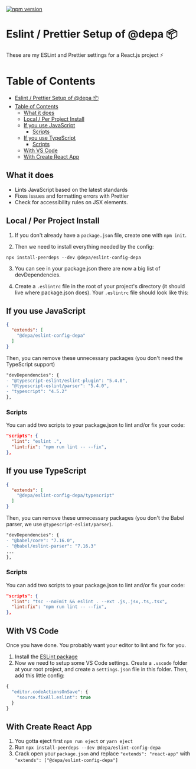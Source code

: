[![npm version](https://badge.fury.io/js/%40viclafouch%2Feslint-config-viclafouch.svg)](https://badge.fury.io/js/%40viclafouch%2Feslint-config-viclafouch)

# Eslint / Prettier Setup of @depa 📦

These are my ESLint and Prettier settings for a React.js project ⚡️


# Table of Contents

- [Eslint / Prettier Setup of @depa 📦](#eslint--prettier-setup-of-depa-)
- [Table of Contents](#table-of-contents)
  - [What it does](#what-it-does)
  - [Local / Per Project Install](#local--per-project-install)
  - [If you use JavaScript](#if-you-use-javascript)
    - [Scripts](#scripts)
  - [If you use TypeScript](#if-you-use-typescript)
    - [Scripts](#scripts-1)
  - [With VS Code](#with-vs-code)
  - [With Create React App](#with-create-react-app)

## What it does

* Lints JavaScript based on the latest standards
* Fixes issues and formatting errors with Prettier
* Check for accessibility rules on JSX elements.

## Local / Per Project Install

1. If you don't already have a `package.json` file, create one with `npm init`.

2. Then we need to install everything needed by the config:

```
npx install-peerdeps --dev @depa/eslint-config-depa
```

3. You can see in your package.json there are now a big list of devDependencies.

4. Create a `.eslintrc` file in the root of your project's directory (it should live where package.json does). Your `.eslintrc` file should look like this:

## If you use JavaScript

```json
{
  "extends": [
    "@depa/eslint-config-depa"
  ]
}
```

Then, you can remove these unnecessary packages (you don't need the TypeScript support)

```diff
"devDependencies": {
- "@typescript-eslint/eslint-plugin": "5.4.0",
- "@typescript-eslint/parser": "5.4.0",
- "typescript": "4.5.2"
},
```

### Scripts

You can add two scripts to your package.json to lint and/or fix your code:

```json
"scripts": {
  "lint": "eslint .",
  "lint:fix": "npm run lint -- --fix",
},
```
## If you use TypeScript

```json
{
  "extends": [
    "@depa/eslint-config-depa/typescript"
  ]
}
```

Then, you can remove these unnecessary packages (you don't the Babel parser, we use `@typescript-eslint/parser`).


```diff
"devDependencies": {
- "@babel/core": "7.16.0",
- "@babel/eslint-parser": "7.16.3"
...
},
```

### Scripts

You can add two scripts to your package.json to lint and/or fix your code:

```json
"scripts": {
  "lint": "tsc --noEmit && eslint . --ext .js,.jsx,.ts,.tsx",
  "lint:fix": "npm run lint -- --fix",
},
```

## With VS Code

Once you have done. You probably want your editor to lint and fix for you.

1. Install the [ESLint package](https://marketplace.visualstudio.com/items?itemName=dbaeumer.vscode-eslint)
2. Now we need to setup some VS Code settings. Create a `.vscode` folder at your root project, and create a `settings.json` file in this folder. Then, add this little config:

```js
{
  "editor.codeActionsOnSave": {
    "source.fixAll.eslint": true
  }
}
```

## With Create React App

1. You gotta eject first `npm run eject` or `yarn eject`
1. Run `npx install-peerdeps --dev @depa/eslint-config-depa`
1. Crack open your `package.json` and replace `"extends": "react-app"` with `"extends": ["@depa/eslint-config-depa"]`

